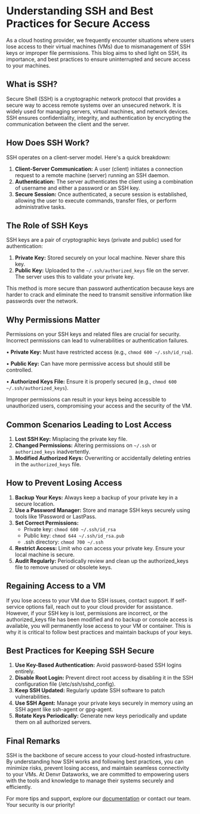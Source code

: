 # Understanding SSH and Best Practices for Secure Access

As a cloud hosting provider, we frequently encounter situations where users lose access to their virtual machines (VMs) due to mismanagement of SSH keys or improper file permissions. This blog aims to shed light on SSH, its importance, and best practices to ensure uninterrupted and secure access to your machines.

## What is SSH?
Secure Shell (SSH) is a cryptographic network protocol that provides a secure way to access remote systems over an unsecured network. It is widely used for managing servers, virtual machines, and network devices. SSH ensures confidentiality, integrity, and authentication by encrypting the communication between the client and the server.

## How Does SSH Work?
SSH operates on a client-server model. Here's a quick breakdown:
1.	**Client-Server Communication:** A user (client) initiates a connection request to a remote machine (server) running an SSH daemon.
2.	**Authentication:** The server authenticates the client using a combination of username and either a password or an SSH key.
3.	**Secure Session:** Once authenticated, a secure session is established, allowing the user to execute commands, transfer files, or perform administrative tasks.

## The Role of SSH Keys
SSH keys are a pair of cryptographic keys (private and public) used for authentication:
1. **Private Key:** Stored securely on your local machine. Never share this key.
2. **Public Key:** Uploaded to the `~/.ssh/authorized_keys` file on the server. The server uses this to validate your private key.

This method is more secure than password authentication because keys are harder to crack and eliminate the need to transmit sensitive information like passwords over the network.

## Why Permissions Matter
Permissions on your SSH keys and related files are crucial for security. Incorrect permissions can lead to vulnerabilities or authentication failures.

•	**Private Key:** Must have restricted access (e.g., `chmod 600 ~/.ssh/id_rsa`).

•	**Public Key:** Can have more permissive access but should still be controlled.

•	**Authorized Keys File:** Ensure it is properly secured (e.g., `chmod 600 ~/.ssh/authorized_keys`).

Improper permissions can result in your keys being accessible to unauthorized users, compromising your access and the security of the VM.

## Common Scenarios Leading to Lost Access
1.	**Lost SSH Key:** Misplacing the private key file.
2.	**Changed Permissions:** Altering permissions on `~/.ssh` or `authorized_keys` inadvertently.
3.	**Modified Authorized Keys:** Overwriting or accidentally deleting entries in the `authorized_keys` file.

## How to Prevent Losing Access
1.	**Backup Your Keys:** Always keep a backup of your private key in a secure location.
2.	**Use a Password Manager:** Store and manage SSH keys securely using tools like 1Password or LastPass.
3.	**Set Correct Permissions:**
    - Private key: `chmod 600 ~/.ssh/id_rsa`
    - Public key: `chmod 644 ~/.ssh/id_rsa.pub`
    - .ssh directory: `chmod 700 ~/.ssh`
4.	**Restrict Access:** Limit who can access your private key. Ensure your local machine is secure.
5.	**Audit Regularly:** Periodically review and clean up the authorized_keys file to remove unused or obsolete keys.

## Regaining Access to a VM
If you lose access to your VM due to SSH issues, contact support. If self-service options fail, reach out to your cloud provider for assistance.
However, if your SSH key is lost, permissions are incorrect, or the authorized_keys file has been modified and no backup or console access is available, you will permanently lose access to your VM or container. This is why it is critical to follow best practices and maintain backups of your keys.

## Best Practices for Keeping SSH Secure
1.	**Use Key-Based Authentication:** Avoid password-based SSH logins entirely.
2.	**Disable Root Login:** Prevent direct root access by disabling it in the SSH configuration file (/etc/ssh/sshd_config).
3.	**Keep SSH Updated:** Regularly update SSH software to patch vulnerabilities.
4.	**Use SSH Agent:** Manage your private keys securely in memory using an SSH agent like ssh-agent or gpg-agent.
5.	**Rotate Keys Periodically:** Generate new keys periodically and update them on all authorized servers.


## Final Remarks
SSH is the backbone of secure access to your cloud-hosted infrastructure. By understanding how SSH works and following best practices, you can minimize risks, prevent losing access, and maintain seamless connectivity to your VMs. At Denvr Dataworks, we are committed to empowering users with the tools and knowledge to manage their systems securely and efficiently.

For more tips and support, explore our [documentation](https://docs.denvrdata.com/docs) or contact our team. Your security is our priority!

